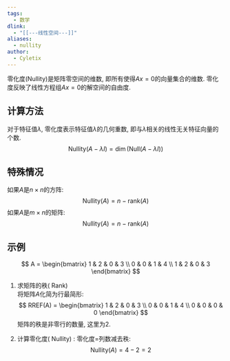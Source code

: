 ```yaml
---
tags:
  - 数学
dlink:
  - "[[---线性空间---]]"
aliases:
  - nullity
author:
  - Cyletix
---
```

零化度(Nullity)是矩阵零空间的维数, 即所有使得$Ax = 0$的向量集合的维数. 
零化度反映了线性方程组$Ax = 0$的解空间的自由度. 

## 计算方法
对于特征值$\lambda$, 零化度表示特征值$\lambda$的几何重数, 即与$\lambda$相关的线性无关特征向量的个数. 
$$\text{Nullity}(A - \lambda I) = \dim(\text{Null}(A - \lambda I))$$

## 特殊情况
如果$A$是$n \times n$的方阵:
$$ \text{Nullity}(A) = n - \text{rank}(A) $$
如果$A$是$m \times n$的矩阵: 
$$ \text{Nullity}(A) = n - \text{rank}(A) $$
## 示例
$$
A = \begin{bmatrix}
1 & 2 & 0 & 3 \\
0 & 0 & 1 & 4 \\
1 & 2 & 0 & 3
\end{bmatrix}
$$
1. 求矩阵的秩( Rank)  
将矩阵$A$化简为行最简形: 
$$
RREF(A) = \begin{bmatrix}
1 & 2 & 0 & 3 \\
0 & 0 & 1 & 4 \\
0 & 0 & 0 & 0
\end{bmatrix}
$$
矩阵的秩是非零行的数量, 这里为2. 

2. 计算零化度( Nullity) : 
零化度=列数减去秩: 
$$
\text{Nullity}(A) = 4 - 2 = 2
$$
